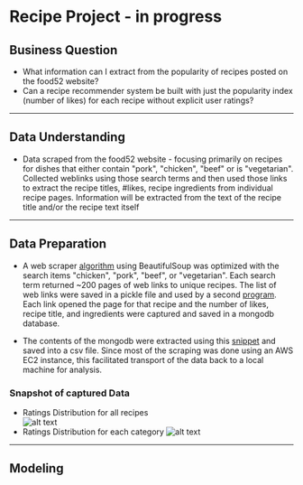 # Recipe Project - in progress
## Business Question
* What information can I extract from the popularity of recipes posted on the food52 website?
* Can a recipe recommender system be built with just the popularity index (number of likes) for each recipe without explicit user ratings?
---
## Data Understanding
* Data scraped from the food52 website - focusing primarily on recipes for dishes that either contain "pork", "chicken", "beef" or is "vegetarian".  Collected weblinks using those search terms and then used those links to extract the recipe titles, #likes, recipe ingredients from individual recipe pages.  Information will be extracted from the text of the recipe title and/or the recipe text itself
---
## Data Preparation
* A web scraper [algorithm](https://github.com/pineda-vv/Data-Science-Projects/blob/master/recipe_project/recipe_src/pickle_main_ingredient.py) using BeautifulSoup was optimized with the search items "chicken", "pork", "beef", or "vegetarian". Each search term returned ~200 pages of web links to unique recipes.  The list of web links were saved in a pickle file and used by a second [program](https://github.com/pineda-vv/Data-Science-Projects/blob/master/recipe_project/recipe_src/food52_scraper_pickleuser.py).  Each link opened the page for that recipe and the number of likes, recipe title, and ingredients were captured and saved in a mongodb database.

* The contents of the mongodb were extracted using this [snippet](https://github.com/pineda-vv/Data-Science-Projects/blob/master/recipe_project/recipe_src/recipe_eda.py) and saved into a csv file.  Since most of the scraping was done using an AWS EC2 instance, this facilitated transport of the data back to a local machine for analysis.

### Snapshot of captured Data


* Ratings Distribution for all recipes  
![alt text](https://github.com/pineda-vv/Data-Science-Projects/blob/master/recipe_project/data/distribution.png)
* Ratings Distribution for each category
![alt text](https://github.com/pineda-vv/Data-Science-Projects/blob/master/recipe_project/data/distribution_ingredients.png)

---
## Modeling
